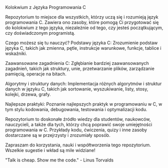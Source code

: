 Kolokwium z Języka Programowania C

Repozytorium to miejsce dla wszystkich, którzy uczą się i rozumieją język programowania C. Zawiera ono zasoby, które pomogą Ci przygotować się do kolokwium z tego języka, niezależnie od tego, czy jesteś początkującym, czy doświadczonym programistą.

Czego możesz się tu nauczyć?
Podstawy języka C: Zrozumienie podstaw języka C, takich jak zmienna, pętle, instrukcje warunkowe, funkcje, tablice i wskaźniki.

Zaawansowane zagadnienia C: Zgłębianie bardziej zaawansowanych zagadnień, takich jak struktury, unie, przetwarzanie plików, zarządzanie pamięcią, operacje na bitach.

Algorytmy i struktury danych: Implementacja różnych algorytmów i struktur danych w języku C, takich jak sortowanie, wyszukiwanie, listy, stosy, kolejki, drzewa, grafy.

Najlepsze praktyki: Poznanie najlepszych praktyk w programowaniu w C, w tym stylu kodowania, debugowania, testowania i optymalizacji kodu.

Repozytorium to doskonałe źródło wiedzy dla studentów, naukowców, nauczycieli, a także dla tych, którzy chcą poprawić swoje umiejętności programowania w C. Przykłady kodu, ćwiczenia, quizy i inne zasoby dostarczane są w przejrzysty i zrozumiały sposób.

Zapraszam do korzystania, nauki i współtworzenia tego repozytorium. Wszelkie sugestie i wkład są mile widziane!

"Talk is cheap. Show me the code." - Linus Torvalds
